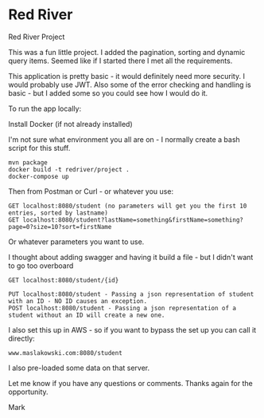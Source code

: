 # Red River
Red River Project

This was a fun little project. I added the pagination, sorting and dynamic query items. Seemed like
if I started there I met all the requirements. 

This application is pretty basic - it would definitely need more security. I would probably use JWT.
Also some of the error checking and handling is basic - but I added some so you could see how I 
would do it. 

To run the app locally:

Install Docker (if not already installed)

I'm not sure what environment you all are on - I normally create a bash script for this stuff.

```
mvn package
docker build -t redriver/project .
docker-compose up
```

Then from Postman or Curl - or whatever you use:

```
GET localhost:8080/student (no parameters will get you the first 10 entries, sorted by lastname)
GET localhost:8080/student?lastName=something&firstName=something?page=0?size=10?sort=firstName
```
Or whatever parameters you want to use.

I thought about adding swagger and having it build a file - but I didn't want to go too overboard

```
GET localhost:8080/student/{id}

PUT localhost:8080/student - Passing a json representation of student with an ID - NO ID causes an exception.
POST localhost:8080/student - Passing a json representation of a student without an ID will create a new one.
```

I also set this up in AWS - so if you want to bypass the set up you can call it directly:

```
www.maslakowski.com:8080/student 
```

I also pre-loaded some data on that server.

Let me know if you have any questions or comments. Thanks again for the opportunity.

Mark

